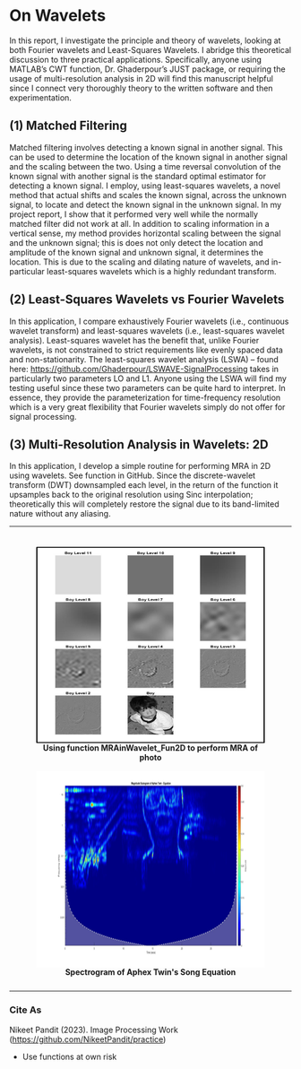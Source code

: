 # On Wavelets
In this report, I investigate the principle and theory of wavelets, looking at both Fourier wavelets and Least-Squares Wavelets. I abridge this theoretical discussion to three practical applications. Specifically, anyone using MATLAB’s CWT function, Dr. Ghaderpour’s JUST package, or requiring the usage of multi-resolution analysis in 2D will find this manuscript helpful since I connect very thoroughly theory to the written software and then experimentation. 
## (1) Matched Filtering 
Matched filtering involves detecting a known signal in another signal. This can be used to determine the location of the known signal in another signal and the scaling between the two. Using a time reversal convolution of the known signal with another signal is the standard optimal estimator for detecting a known signal. 
I employ, using least-squares wavelets, a novel method that actual shifts and scales the known signal, across the unknown signal, to locate and detect the known signal in the unknown signal. In my project report, I show that it performed very well while the normally matched filter did not work at all. In addition to scaling information in a vertical sense, my method provides horizontal scaling between the signal and the unknown signal; this is does not only detect the location and amplitude of the known signal and unknown signal, it determines the location. This is due to the scaling and dilating nature of wavelets, and in-particular least-squares wavelets which is a highly redundant transform. 


## (2) Least-Squares Wavelets vs Fourier Wavelets
In this application, I compare exhaustively Fourier wavelets (i.e., continuous wavelet transform) and least-squares wavelets (i.e., least-squares wavelet analysis). Least-squares wavelet has the benefit that, unlike Fourier wavelets, is not constrained to strict requirements like evenly spaced data and non-stationarity. The least-squares wavelet analysis (LSWA) – found here: https://github.com/Ghaderpour/LSWAVE-SignalProcessing takes in particularly two parameters LO and L1. Anyone using the LSWA will find my testing useful since these two parameters can be quite hard to interpret. In essence, they provide the parameterization for time-frequency resolution which is a very great flexibility that Fourier wavelets simply do not offer for signal processing. 

## (3) Multi-Resolution Analysis in Wavelets: 2D
In this application, I develop a simple routine for performing MRA in 2D using wavelets. See function in GitHub. Since the discrete-wavelet transform (DWT) downsampled each level, in the return of the function it upsamples back to the original resolution using Sinc interpolation; theoretically this will completely restore the signal due to its band-limited nature without any aliasing. 

--------------------------------------------

<div class="container" style="display: inline-block;">  
  <figure>
  <div style="float: left; padding: 8px;">
    <img src='https://github.com/NikeetPandit/projects/blob/main/Fourier%20and%20Least-Squares%20Wavelets/functions/IM/read_me_IM.png' width="450" height="350" align="center"/>
    <figcaption align="center"><b>Using function MRAinWavelet_Fun2D to perform MRA of photo</b></figcaption>
  </div>

  <div style="float: right; padding: 8px;">
    <img src='https://github.com/NikeetPandit/projects/blob/main/Fourier%20and%20Least-Squares%20Wavelets/functions/IM/read_me_IM2.png' width="450" height="350" align="center"/>
    <figcaption align="center"><b>Spectrogram of Aphex Twin's Song Equation</b></figcaption>
  </div>
  </figure>
</div>

--------------------------------------------

### Cite As
Nikeet Pandit (2023). Image Processing Work (https://github.com/NikeetPandit/practice)
* Use functions at own risk


